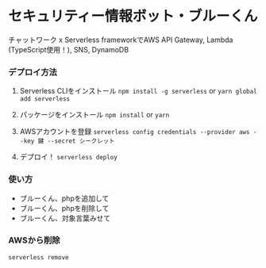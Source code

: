 # セキュリティー情報ボット・ブルーくん
チャットワーク x Serverless frameworkでAWS API Gateway, Lambda (TypeScript使用！), SNS, DynamoDB

### デプロイ方法
1. Serverless CLIをインストール
`npm install -g serverless`
or
`yarn global add serverless`

2. パッケージをインストール
`npm install`
or
`yarn`

3. AWSアカウントを登録
`serverless config credentials --provider aws --key 鍵 --secret シークレット`

4. デプロイ！
`serverless deploy`

### 使い方
* ブルーくん、phpを追加して
* ブルーくん、phpを削除して
* ブルーくん、対象言葉みせて

### AWSから削除
`serverless remove`
